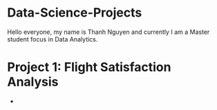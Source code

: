 # Data-Science-Projects

Hello everyone, my name is Thanh Nguyen and currently I am a Master student focus in Data Analytics.

# Project 1: Flight Satisfaction Analysis
* 
